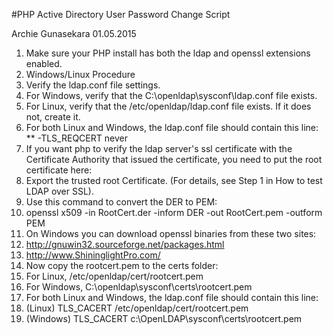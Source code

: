 #PHP Active Directory User Password Change Script

Archie Gunasekara
01.05.2015

1. Make sure your PHP install has both the ldap and openssl extensions enabled.
2. Windows/Linux Procedure
3. Verify the ldap.conf file settings.
4. For Windows, verify that the C:\openldap\sysconf\ldap.conf file exists.
5. For Linux, verify that the /etc/openldap/ldap.conf file exists. If it does not, create it.
6. For both Linux and Windows, the ldap.conf file should contain this line:
** -TLS_REQCERT     never
8. If you want php to verify the ldap server's ssl certificate with the Certificate Authority that issued the certificate, you need to put the root certificate here:
9. Export the trusted root Certificate. (For details, see Step 1 in How to test LDAP over SSL).
10. Use this command to convert the DER to PEM:
11. openssl x509 -in RootCert.der -inform DER -out RootCert.pem -outform PEM
12. On Windows you can download openssl binaries from these two sites:
13. http://gnuwin32.sourceforge.net/packages.html
14. http://www.ShininglightPro.com/
15. Now copy the rootcert.pem to the certs folder:
16. For Linux, /etc/openldap/cert/rootcert.pem
17. For Windows, C:\openldap\sysconf\certs\rootcert.pem
18. For both Linux and Windows, the ldap.conf file should contain this line:
19. (Linux)  TLS_CACERT /etc/openldap/cert/rootcert.pem
20. (Windows) TLS_CACERT c:\OpenLDAP\sysconf\certs\rootcert.pem
